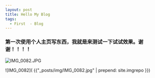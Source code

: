 ```yaml
---
layout: post
title: Hello My Blog
tags:
  - First  - Blog
---
```



### 第一次使用个人主页写东西，我就是来测试一下试试效果。谢谢！！！！


![IMG_0082.JPG](http://upload-images.jianshu.io/upload_images/1244387-4ecbf969475d74ba.JPG?imageMogr2/auto-orient/strip%7CimageView2/2/w/1240)




![IMG_0082]( {{"_posts/img/IMG_0082.jpg" | prepend: site.imgrepo }})
